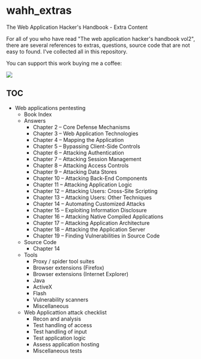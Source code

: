 # wahh_extras

The Web Application Hacker's Handbook - Extra Content

For all of you who have read "The web application hacker's handbook vol2", there are several references to extras, questions, source code that are not easy to found. I've collected all in this repository.

You can support this work buying me a coffee:

[<img src="https://www.buymeacoffee.com/assets/img/guidelines/bmc-coffee.gif">](https://www.buymeacoffee.com/six2dez)

## TOC

- Web applications pentesting
   - Book Index
   - Answers
      - Chapter 2 – Core Defense Mechanisms
      - Chapter 3 – Web Application Technologies
      - Chapter 4 – Mapping the Application
      - Chapter 5 – Bypassing Client-Side Controls
      - Chapter 6 – Attacking Authentication
      - Chapter 7 – Attacking Session Management
      - Chapter 8 – Attacking Access Controls
      - Chapter 9 – Attacking Data Stores
      - Chapter 10 – Attacking Back-End Components
      - Chapter 11 – Attacking Application Logic
      - Chapter 12 – Attacking Users: Cross-Site Scripting
      - Chapter 13 – Attacking Users: Other Techniques
      - Chapter 14 – Automating Customized Attacks
      - Chapter 15 – Exploiting Information Disclosure
      - Chapter 16 – Attacking Native Compiled Applications
      - Chapter 17 – Attacking Application Architecture
      - Chapter 18 – Attacking the Application Server
      - Chapter 19 – Finding Vulnerabilities in Source Code
   - Source Code
      - Chapter 14
   - Tools
      - Proxy / spider tool suites
      - Browser extensions \(Firefox\)
      - Browser extensions \(Internet Explorer\)
      - Java
      - ActiveX
      - Flash
      - Vulnerability scanners
      - Miscellaneous
   - Web Applicattion attack checklist
      - Recon and analysis
      - Test handling of access
      - Test handling of input
      - Test application logic
      - Assess application hosting
      - Miscellaneous tests
